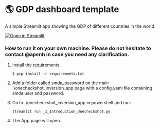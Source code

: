 # :earth_americas: GDP dashboard template

A simple Streamlit app showing the GDP of different countries in the world.

[![Open in Streamlit](https://static.streamlit.io/badges/streamlit_badge_black_white.svg)](https://gdp-dashboard-template.streamlit.app/)

### How to run it on your own machine. Please do not hesitate to contact @apenh in case you need any clarification.

1. Install the requirements

   ```
   $ pip install -r requirements.txt
   ```
2. Add a folder called smda_password on the main .\onecheckshot_inversion_app page with a config.yaml file containing smda user and password.

2. Go to .\onecheckshot_inversion_app in powershell and run:

   ```
   streamlit run _1_Introduction_Onecheckshot.py
   ```

3. The App page will open.
